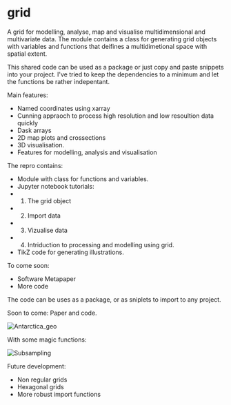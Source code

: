 # grid
A grid for modelling, analyse, map and visualise multidimensional and multivariate data. The module contains a class for generating grid objects with variables and functions that deifines a multidimetional space with spatial extent. 

This shared code can be used as a package or just copy and paste snippets into your project. I've tried to keep the dependencies to a minimum and let the functions be rather indepentant. 

Main features:
  - Named coordinates using xarray
  - Cunning appraoch to process high resolution and low resoultion data quickly
  - Dask arrays
  - 2D map plots and crossections
  - 3D visualisation. 
  - Features for modelling, analysis and visualisation
 
The repro contains: 
 - Module with class for functions and variables. 
 - Jupyter notebook tutorials:
  - 1. The grid object
  - 2. Import data
  - 3. Vizualise data
  - 4. Intriduction to processing and modelling using grid. 
 - TikZ code for generating illustrations.
 
To come soon: 
 - Software Metapaper
 - More code



The code can be uses as a package, or as sniplets to import to any project. 

Soon to come: Paper and code. 

![Antarctica_geo](https://github.com/TobbeTripitaka/grid/blob/master/fig/Antarctica_geo.png)

With some magic functions: 

![Subsampling](https://github.com/TobbeTripitaka/grid/blob/master/fig/Unknown.png)

Future development: 

 - Non regular grids
 - Hexagonal grids
 - More robust import functions
